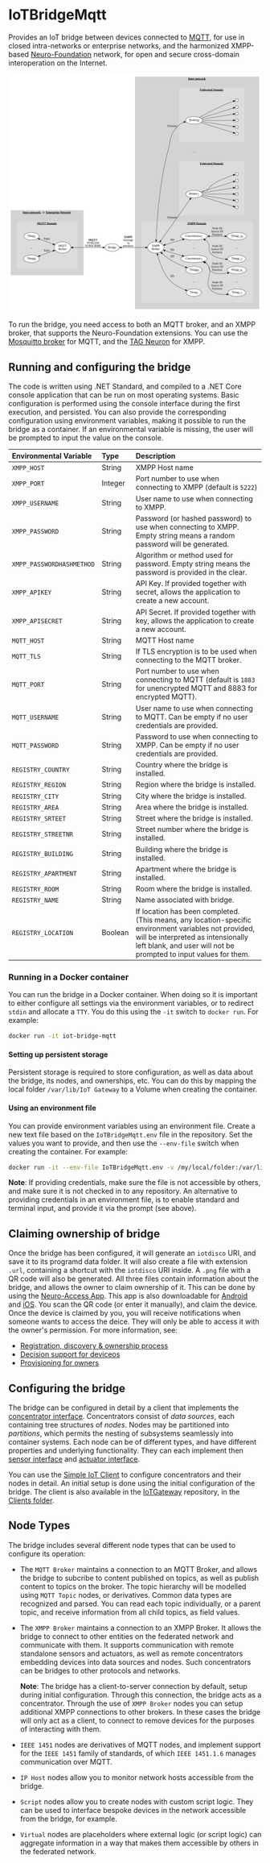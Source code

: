 IoTBridgeMqtt
================

Provides an IoT bridge between devices connected to [MQTT](https://mqtt.org/), for use in
closed intra-networks or enterprise networks, and the harmonized XMPP-based 
[Neuro-Foundation](https://neuro-foundation.io/) network, for open and secure cross-domain
interoperation on the Internet.

![Bridge topology](Graphs/Topology.svg)

To run the bridge, you need access to both an MQTT broker, and an XMPP broker, that supports
the Neuro-Foundation extensions. You can use the [Mosquitto broker](https://mosquitto.org/)
for MQTT, and the [TAG Neuron](https://lab.tagroot.io/Documentation/Neuron/InstallBroker.md)
for XMPP.

Running and configuring the bridge
-------------------------------------

The code is written using .NET Standard, and compiled to a .NET Core console application
that can be run on most operating systems. Basic configuration is performed using the
console interface during the first execution, and persisted. You can also provide the
corresponding configuration using environment variables, making it possible to run the
bridge as a container. If an environmental variable is missing, the user will be prompted
to input the value on the console.

| Environmental Variable    | Type    | Description                                                                                                           |
|:--------------------------|:--------|:----------------------------------------------------------------------------------------------------------------------|
| `XMPP_HOST`               | String  | XMPP Host name                                                                                                        |
| `XMPP_PORT`				| Integer | Port number to use when connecting to XMPP (default is `5222`)                                                        |
| `XMPP_USERNAME`			| String  | User name to use when connecting to XMPP.                                                                             |
| `XMPP_PASSWORD`			| String  | Password (or hashed password) to use when connecting to XMPP. Empty string means a random password will be generated. |
| `XMPP_PASSWORDHASHMETHOD`	| String  | Algorithm or method used for password. Empty string means the password is provided in the clear.                      |
| `XMPP_APIKEY`				| String  | API Key. If provided together with secret, allows the application to create a new account.                            |
| `XMPP_APISECRET`			| String  | API Secret. If provided together with key, allows the application to create a new account.                            |
| `MQTT_HOST`               | String  | MQTT Host name														                                                  |
| `MQTT_TLS`                | String  | If TLS encryption is to be used when connecting to the MQTT broker.	                                                  |
| `MQTT_PORT`               | String  | Port number to use when connecting to MQTT (default is `1883` for unencrypted MQTT and 8883 for encrypted MQTT).      |
| `MQTT_USERNAME`           | String  | User name to use when connecting to MQTT. Can be empty if no user credentials are provided.                           |
| `MQTT_PASSWORD`           | String  | Password to use when connecting to XMPP. Can be empty if no user credentials are provided.                            |
| `REGISTRY_COUNTRY`		| String  | Country where the bridge is installed.                                                                                |
| `REGISTRY_REGION`			| String  | Region where the bridge is installed.                                                                                 |
| `REGISTRY_CITY`			| String  | City where the bridge is installed.                                                                                   |
| `REGISTRY_AREA`			| String  | Area where the bridge is installed.                                                                                   |
| `REGISTRY_SRTEET`			| String  | Street where the bridge is installed.                                                                                 |
| `REGISTRY_STREETNR`		| String  | Street number where the bridge is installed.                                                                          |
| `REGISTRY_BUILDING`		| String  | Building where the bridge is installed.                                                                               |
| `REGISTRY_APARTMENT`		| String  | Apartment where the bridge is installed.                                                                              |
| `REGISTRY_ROOM`			| String  | Room where the bridge is installed.                                                                                   |
| `REGISTRY_NAME`			| String  | Name associated with bridge.                                                                                          |
| `REGISTRY_LOCATION`		| Boolean | If location has been completed. (This means, any location-specific environment variables not provided, will be interpreted as intensionally left blank, and user will not be prompted to input values for them. |

### Running in a Docker container

You can run the bridge in a Docker container. When doing so it is important to either configure all
settings via the environment variables, or to redirect `stdin` and allocate a `TTY`. You do this
using the `-it` switch to `docker run`. For example:

```bash
docker run -it iot-bridge-mqtt
```

#### Setting up persistent storage

Persistent storage is required to store configuration, as well as data about the bridge, its nodes,
and ownerships, etc. You can do this by mapping the local folder `/var/lib/IoT Gateway` to a Volume
when creating the container.

#### Using an environment file

You can provide environment variables using an environment file. Create a new text file based on the
`IoTBridgeMqtt.env` file in the repository. Set the values you want to provide, and then use the
`--env-file` switch when creating the container. For example:

```bash
docker run -it --env-file IoTBridgeMqtt.env -v /my/local/folder:/var/lib/IoT\ Gateway iot-bridge-mqtt
```

**Note**: If providing credentials, make sure the file is not accessible by others, and make sure it
is not checked in to any repository. An alternative to providing credentials in an environment file, 
is to enable standard and terminal input, and provide it via the prompt (see above).

Claiming ownership of bridge
-------------------------------

Once the bridge has been configured, it will generate an `iotdisco` URI, and save it to its
programd data folder. It will also create a file with extension `.url`, containing a shortcut
with the `iotdisco` URI inside. A `.png` file with a QR code will also be generated. All three
files contain information about the bridge, and allows the owner to claim ownership of it.
This can be done by using the [Neuro-Access App](https://github.com/Trust-Anchor-Group/NeuroAccessMaui).
This app is also downloadable for [Android](https://play.google.com/store/apps/details?id=com.tag.NeuroAccess) 
and [iOS](https://apps.apple.com/app/neuro-access/id6446863270). You scan the QR code (or
enter it manually), and claim the device. Once the device is claimed by you, you will receive
notifications when someone wants to access the deice. They will only be able to access it
with the owner's permission. For more information, see:

* [Registration, discovery & ownership process](https://neuro-foundation.io/Discovery.md)
* [Decision support for deviceos](https://neuro-foundation.io/DecisionSupport.md)
* [Provisioning for owners](https://neuro-foundation.io/Provisioning.md)


Configuring the bridge
-------------------------

The bridge can be configured in detail by a client that implements the [concentrator interface](https://neuro-foundation.io/Concentrator.md).
Concentrators consist of *data sources*, each containing tree structures of *nodes*. Nodes may be partitioned into
*partitions*, which permits the nesting of subsystems seamlessly into container systems. Each node can be
of different types, and have different properties and underlying functionality. They can each implement then
[sensor interface](https://neuro-foundation.io/SensorData.md) and [actuator interface](https://neuro-foundation.io/ControlParameters.md).

You can use the [Simple IoT Client](https://waher.se/IoTGateway/SimpleIoTClient.md) to configure concentrators and their nodes in detail.
An initial setup is done using the initial configuration of the bridge. The client is also available in the
[IoTGateway](https://github.com/Neuro-Foundation/IoTGateway) repository, in the
[Clients folder](https://github.com/Neuro-Foundation/IoTGateway/tree/master/Clients/Waher.Client.WPF).

Node Types
-------------

The bridge includes several different node types that can be used to configure its operation:

*	The `MQTT Broker` maintains a connection to an MQTT Broker, and allows the bridge to subcribe to
	content published on topics, as well as publish content to topics on the broker. The topic
	hierarchy will be modelled using `MQTT Topic` nodes, or derivatives. Common data types are
	recognized and parsed. You can read each topic individually, or a parent topic, and receive
	information from all child topics, as field values.

*	The `XMPP Broker` maintains a connection to an XMPP Broker. It allows the bridge to connect
	to other entities on the federated network and communicate with them. It supports communication
	with remote standalone sensors and actuators, as well as remote concentrators embedding devices
	into data sources and nodes. Such concentrators can be bridges to other protocols and networks.
	
	**Note**: The bridge has a client-to-server connection by default, setup during initial
	configuration. Through this connection, the bridge acts as a concentrator. Through the use of
	`XMPP Broker` nodes you can setup additional XMPP connections to other brokers. In these cases
	the bridge will only act as a client, to connect to remove devices for the purposes of interacting
	with them.

*	`IEEE 1451` nodes are derivatives of MQTT nodes, and implement support for the `IEEE 1451` family
	of standards, of which `IEEE 1451.1.6` manages communication over MQTT.

*	`IP Host` nodes allow you to monitor network hosts accessible from the bridge.

*	`Script` nodes allow you to create nodes with custom script logic. They can be used to interface
	bespoke devices in the network accessible from the bridge, for example.

*	`Virtual` nodes are placeholders where external logic (or script logic) can aggregate information
	in a way that makes them accessible by others in the federated network.